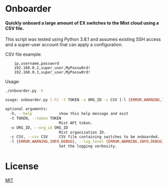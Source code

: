 # Onboarder

#### Quickly onboard a large amount of EX switches to the Mist cloud using a CSV file.

This script was tested using Python 3.8.1 and assumes existing SSH access and a super-user account that can apply a configuration.

CSV file example:
        
        ip,username,password
        192.168.0.2,super_user,MyPassw0rd!
        192.168.0.3,super_user,MyPassw0rd!
        
Usage:

```bash
./onboarder.py -h

usage: onboarder.py [-h] -t TOKEN -o ORG_ID -c CSV [-l {ERROR,WARNING,INFO,DEBUG}]

optional arguments:
  -h, --help            show this help message and exit
  -t TOKEN, --token TOKEN
                        Mist API token.
  -o ORG_ID, --org_id ORG_ID
                        Mist organization ID.
  -c CSV, --csv CSV     CSV file containing switches to be onboarded.
  -l {ERROR,WARNING,INFO,DEBUG}, --log_level {ERROR,WARNING,INFO,DEBUG}
                        Set the logging verbosity.

```

# License
[MIT](LICENSE)